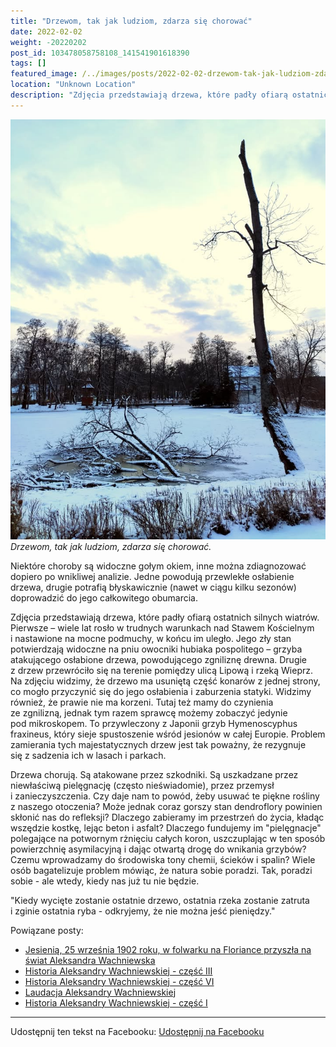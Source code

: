 ```yaml
---
title: "Drzewom, tak jak ludziom, zdarza się chorować"
date: 2022-02-02
weight: -20220202
post_id: 103478058758108_141541901618390
tags: []
featured_image: /../images/posts/2022-02-02-drzewom-tak-jak-ludziom-zdarza-sie-chorowac.jpg
location: "Unknown Location"
description: "Zdjęcia przedstawiają drzewa, które padły ofiarą ostatnich silnych wiatrów. Pierwsze – wiele lat rosło w trudnych warunkach nad Stawem Kościelnym i na..."
---
```


![Drzewom, tak jak ludziom, zdarza się chorować.](/images/posts/2022-02-02-drzewom-tak-jak-ludziom-zdarza-sie-chorowac.jpg)
*Drzewom, tak jak ludziom, zdarza się chorować.*

Niektóre choroby są widoczne gołym okiem, inne można zdiagnozować dopiero po wnikliwej analizie. Jedne powodują przewlekłe osłabienie drzewa, drugie potrafią błyskawicznie (nawet w ciągu kilku sezonów) doprowadzić do jego całkowitego obumarcia.

Zdjęcia przedstawiają drzewa, które padły ofiarą ostatnich silnych wiatrów. Pierwsze – wiele lat rosło w trudnych warunkach nad Stawem Kościelnym i nastawione na mocne podmuchy, w końcu im uległo. Jego zły stan potwierdzają widoczne na pniu owocniki hubiaka pospolitego – grzyba atakującego osłabione drzewa, powodującego zgniliznę drewna.
Drugie z drzew przewróciło się na terenie pomiędzy ulicą Lipową i rzeką Wieprz. Na zdjęciu widzimy, że drzewo ma usuniętą część konarów z jednej strony, co mogło przyczynić się do jego osłabienia i zaburzenia statyki. Widzimy również, że prawie nie ma korzeni. Tutaj też mamy do czynienia ze zgnilizną, jednak tym razem sprawcę możemy zobaczyć jedynie pod mikroskopem. To przywleczony z Japonii grzyb Hymenoscyphus fraxineus, który sieje spustoszenie wśród jesionów w całej Europie. Problem zamierania tych majestatycznych drzew jest tak poważny, że rezygnuje się z sadzenia ich w lasach i parkach.

Drzewa chorują. Są atakowane przez szkodniki. Są uszkadzane przez niewłaściwą pielęgnację (często nieświadomie), przez przemysł i zanieczyszczenia. Czy daje nam to powód, żeby usuwać te piękne rośliny z naszego otoczenia? Może jednak coraz gorszy stan dendroflory powinien skłonić nas do refleksji? Dlaczego zabieramy im przestrzeń do życia, kładąc wszędzie kostkę, lejąc beton i asfalt? Dlaczego fundujemy im "pielęgnacje" polegające na potwornym rżnięciu całych koron, uszczuplając w ten sposób powierzchnię asymilacyjną i dając otwartą drogę do wnikania grzybów? Czemu wprowadzamy do środowiska tony chemii, ścieków i spalin? Wiele osób bagatelizuje problem mówiąc, że natura sobie poradzi. Tak, poradzi sobie - ale wtedy, kiedy nas już tu nie będzie.

"Kiedy wycięte zostanie ostatnie drzewo, ostatnia rzeka zostanie zatruta i zginie ostatnia ryba - odkryjemy, że nie można jeść pieniędzy."

Powiązane posty:
- [Jesienią, 25 września 1902 roku, w folwarku na Floriance przyszła na świat Aleksandra Wachniewska](/posts/jesienia-25-wrzesnia-1902-roku-w-folwarku)
- [Historia Aleksandry Wachniewskiej - część III](/posts/historia-aleksandry-wachniewskiej-czesc-iii)
- [Historia Aleksandry Wachniewskiej - część VI](/posts/historia-aleksandry-wachniewskiej-czesc-vi)
- [Laudacja Aleksandry Wachniewskiej](/posts/laudacja-aleksandry-wachniewskiej)
- [Historia Aleksandry Wachniewskiej - część I](/posts/historia-aleksandry-wachniewskiej-czesc-i)


---

Udostępnij ten tekst na Facebooku:
[Udostępnij na Facebooku](https://www.facebook.com/sharer/sharer.php?u=https://stowarzyszeniewachniewskiej.pl/posts/drzewom-tak-jak-ludziom-zdarza-sie-chorowac)

<script type="application/ld+json">
{
  "@context": "https://schema.org",
  "@type": "BlogPosting",
  "headline": "Drzewom, tak jak ludziom, zdarza się chorować",
  "datePublished": "2022-02-02",
  "dateModified": "2022-02-02",
  "author": {
    "@type": "Organization",
    "name": "Stowarzyszenie im. Aleksandry Wachniewskiej"
  },
  "publisher": {
    "@type": "Organization",
    "name": "Stowarzyszenie im. Aleksandry Wachniewskiej",
    "logo": {
      "@type": "ImageObject",
      "url": "https://stowarzyszeniewachniewskiej.pl/images/logo/logo.svg"
    }
  },
  "mainEntityOfPage": {
    "@type": "WebPage",
    "@id": "https://stowarzyszeniewachniewskiej.pl/posts/drzewom-tak-jak-ludziom-zdarza-sie-chorowac"
  },
  "image": {
    "@type": "ImageObject",
    "url": "https://stowarzyszeniewachniewskiej.pl//images/posts/2022-02-02-drzewom-tak-jak-ludziom-zdarza-sie-chorowac.jpg"
  },
  "articleSection": "Dziedzictwo Kulturowe i Zabytki",
  "keywords": "[]",
  "wordCount": 296,
  "articleBody": "Niektóre choroby są widoczne gołym okiem, inne można zdiagnozować dopiero po wnikliwej analizie. Jedne powodują przewlekłe osłabienie drzewa, drugie potrafią błyskawicznie (nawet w ciągu kilku sezonów) doprowadzić do jego całkowitego obumarcia.\n\nZdjęcia przedstawiają drzewa, które padły ofiarą ostatnich silnych wiatrów. Pierwsze – wiele lat rosło w trudnych warunkach nad Stawem Kościelnym i nastawione na mocne podmuchy, w końcu im uległo. Jego zły stan potwierdzają widoczne na pniu owocniki hubiaka pospolitego – grzyba atakującego osłabione drzewa, powodującego zgniliznę drewna.\nDrugie z drzew przewróciło się na terenie pomiędzy ulicą Lipową i rzeką Wieprz. Na zdjęciu widzimy, że drzewo ma usuniętą część konarów z jednej strony, co mogło przyczynić się do jego osłabienia i zaburzenia statyki. Widzimy również, że prawie nie ma korzeni. Tutaj też mamy do czynienia ze zgnilizną, jednak tym razem sprawcę możemy zobaczyć jedynie pod mikroskopem. To przywleczony z Japonii grzyb Hymenoscyphus fraxineus, który sieje spustoszenie wśród jesionów w całej Europie. Problem zamierania tych majestatycznych drzew jest tak poważny, że rezygnuje się z sadzenia ich w lasach i parkach.\n\nDrzewa chorują. Są atakowane przez szkodniki. Są uszkadzane przez niewłaściwą pielęgnację (często nieświadomie), przez przemysł i zanieczyszczenia. Czy daje nam to powód, żeby usuwać te piękne rośliny z naszego otoczenia? Może jednak coraz gorszy stan dendroflory powinien skłonić nas do refleksji? Dlaczego zabieramy im przestrzeń do życia, kładąc wszędzie kostkę, lejąc beton i asfalt? Dlaczego fundujemy im \"pielęgnacje\" polegające na potwornym rżnięciu całych koron, uszczuplając w ten sposób powierzchnię asymilacyjną i dając otwartą drogę do wnikania grzybów? Czemu wprowadzamy do środowiska tony chemii, ścieków i spalin? Wiele osób bagatelizuje problem mówiąc, że natura sobie poradzi. Tak, poradzi sobie - ale wtedy, kiedy nas już tu nie będzie.\n\n\"Kiedy wycięte zostanie ostatnie drzewo, ostatnia rzeka zostanie zatruta i zginie ostatnia ryba - odkryjemy, że nie można jeść pieniędzy.\"",
  "description": "Zdjęcia przedstawiają drzewa, które padły ofiarą ostatnich silnych wiatrów. Pierwsze – wiele lat rosło w trudnych warunkach nad Stawem Kościelnym i na...",
  "copyrightHolder": null
}
</script>
<script type="application/ld+json">
{
  "@context": "https://schema.org",
  "@type": "BreadcrumbList",
  "itemListElement": [
    {
      "@type": "ListItem",
      "position": 1,
      "name": "Home",
      "item": "https://stowarzyszeniewachniewskiej.pl"
    },
    {
      "@type": "ListItem",
      "position": 2,
      "name": "posts",
      "item": "https://stowarzyszeniewachniewskiej.pl/posts"
    },
    {
      "@type": "ListItem",
      "position": 3,
      "name": "Drzewom, tak jak ludziom, zdarza się chorować",
      "item": "https://stowarzyszeniewachniewskiej.pl/posts/drzewom-tak-jak-ludziom-zdarza-sie-chorowac"
    }
  ]
}
</script>
